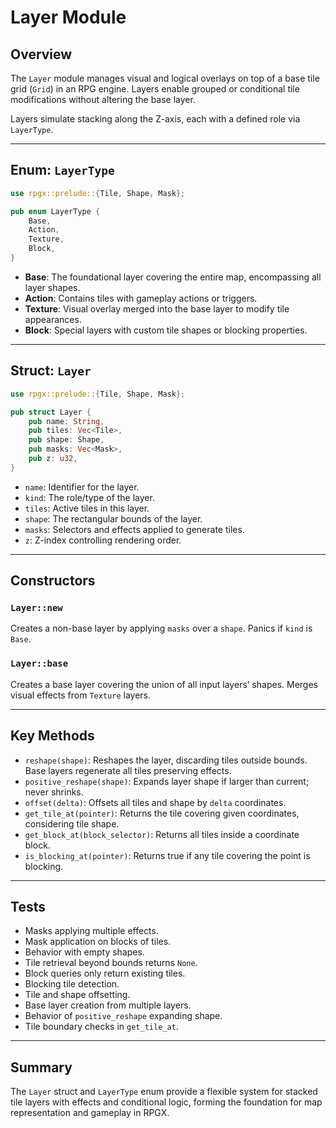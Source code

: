 # Layer Module

## Overview

The `Layer` module manages visual and logical overlays on top of a base tile grid (`Grid`) in an RPG engine. Layers enable grouped or conditional tile modifications without altering the base layer.

Layers simulate stacking along the Z-axis, each with a defined role via `LayerType`.

---

## Enum: `LayerType`

```rust
use rpgx::prelude::{Tile, Shape, Mask};

pub enum LayerType {
    Base,
    Action,
    Texture,
    Block,
}
```

- **Base**: The foundational layer covering the entire map, encompassing all layer shapes.
- **Action**: Contains tiles with gameplay actions or triggers.
- **Texture**: Visual overlay merged into the base layer to modify tile appearances.
- **Block**: Special layers with custom tile shapes or blocking properties.

---

## Struct: `Layer`

```rust
use rpgx::prelude::{Tile, Shape, Mask};

pub struct Layer {
    pub name: String,
    pub tiles: Vec<Tile>,
    pub shape: Shape,
    pub masks: Vec<Mask>,
    pub z: u32,
}
```

- `name`: Identifier for the layer.
- `kind`: The role/type of the layer.
- `tiles`: Active tiles in this layer.
- `shape`: The rectangular bounds of the layer.
- `masks`: Selectors and effects applied to generate tiles.
- `z`: Z-index controlling rendering order.

---

## Constructors

### `Layer::new`

Creates a non-base layer by applying `masks` over a `shape`. Panics if `kind` is `Base`.

### `Layer::base`

Creates a base layer covering the union of all input layers’ shapes. Merges visual effects from `Texture` layers.

---

## Key Methods

- `reshape(shape)`: Reshapes the layer, discarding tiles outside bounds. Base layers regenerate all tiles preserving effects.
- `positive_reshape(shape)`: Expands layer shape if larger than current; never shrinks.
- `offset(delta)`: Offsets all tiles and shape by `delta` coordinates.
- `get_tile_at(pointer)`: Returns the tile covering given coordinates, considering tile shape.
- `get_block_at(block_selector)`: Returns all tiles inside a coordinate block.
- `is_blocking_at(pointer)`: Returns true if any tile covering the point is blocking.

---

## Tests

- Masks applying multiple effects.
- Mask application on blocks of tiles.
- Behavior with empty shapes.
- Tile retrieval beyond bounds returns `None`.
- Block queries only return existing tiles.
- Blocking tile detection.
- Tile and shape offsetting.
- Base layer creation from multiple layers.
- Behavior of `positive_reshape` expanding shape.
- Tile boundary checks in `get_tile_at`.

---

## Summary

The `Layer` struct and `LayerType` enum provide a flexible system for stacked tile layers with effects and conditional logic, forming the foundation for map representation and gameplay in RPGX.
